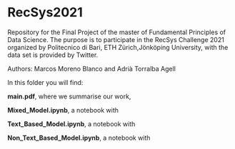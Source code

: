 # RecSys2021

Repository for the Final Project of the master of Fundamental Principles of Data Science. The purpose is to participate in the RecSys Challenge 2021  organized by Politecnico di Bari, ETH Zürich,Jönköping University, with the data set is provided by Twitter. 

Authors: Marcos Moreno Blanco and Adrià Torralba Agell

In this folder you will find:

**main.pdf**, where we summarise our work, 

**Mixed_Model.ipynb**, a notebook with 

**Text_Based_Model.ipynb**, a notebook with

**Non_Text_Based_Model.ipynb**, a notebook with
